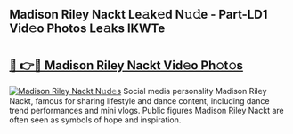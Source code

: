 ## Madison Riley Nackt Le𝚊k𝚎d N𝚞𝚍e - Part-LD1 Vid𝚎o Photos Le𝚊ks lKWTe

# <h2><a href="http://fb34ee.evod.top/?m=Madison+Riley+Nackt">🔗 👉🔴 Madison Riley Nackt Vid𝚎o Ph𝚘t𝚘s</a></h2>

[![Madison Riley Nackt N𝚞d𝚎s](https://i.imgur.com/8V9OHl7.gif)](http://fb34ee.evod.top/?m=Madison+Riley+Nackt)
Social media personality Madison Riley Nackt, famous for sharing lifestyle and dance content, including dance trend performances and mini vlogs. Public figures Madison Riley Nackt are often seen as symbols of hope and inspiration. 

